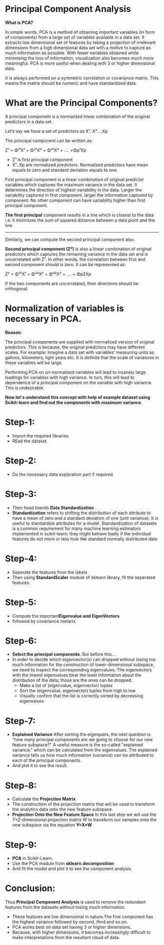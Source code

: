 # Principal Component Analysis

**What is PCA?**

In simple words, PCA is a method of obtaining important variables (in form of components) from a large set of variables available in a data set. It extracts low dimensional set of features by taking a projection of irrelevant dimensions from a high dimensional data set with a motive to capture as much information as possible. With fewer variables obtained while minimising the loss of information, visualization also becomes much more meaningful. PCA is more useful when dealing with 3 or higher dimensional data.

It is always performed on a symmetric correlation or covariance matrix. This means the matrix should be numeric and have standardized data.

# What are the Principal Components?

A principal component is a normalized linear combination of the original predictors in a data set.

Let’s say we have a set of predictors as X¹, X²...,Xp

The principal component can be written as:

Z¹ = Φ¹¹X¹ + Φ²¹X² + Φ³¹X³ + .... +Φp¹Xp

* Z¹ is first principal component
* X¹..Xp are normalized predictors. Normalized predictors have mean equals to zero and standard deviation equals to one.

First principal component is a linear combination of original predictor variables which captures the maximum variance in the data set. It determines the direction of highest variability in the data. Larger the variability captured in first component, larger the information captured by component. No other component can have variability higher than first principal component.

**The first principal** component results in a line which is closest to the data i.e. it minimizes the sum of squared distance between a data point and the line.

---------------------------------------------------------------------------
Similarly, we can compute the second principal component also.

 
**Second principal component (Z²)** is also a linear combination of original predictors which captures the remaining variance in the data set and is uncorrelated with Z¹. In other words, the correlation between first and second component should is zero. It can be represented as:

Z² = Φ¹²X¹ + Φ²²X² + Φ³²X³ + .... + Φp2Xp

If the two components are uncorrelated, their directions should be orthogonal.

# Normalization of variables is necessary in PCA.

**Reason**: 

The principal components are supplied with normalized version of original predictors. This is because, the original predictors may have different scales. For example: Imagine a data set with variables’ measuring units as gallons, kilometers, light years etc. It is definite that the scale of variances in these variables will be large.

Performing PCA on un-normalized variables will lead to insanely large loadings for variables with high variance. In turn, this will lead to dependence of a principal component on the variable with high variance. This is undesirable.

**Now let's understand this concept with help of example dataset using Scikit-learn and find out the components with maximum variance.**

# Step-1: 
* Import the required libraries
* REad the dataset.

# Step-2:
* Do the necessary data exploration part if required.

# Step-3:
* Then head towrds **Data Standardization** .
* **Standardization** refers to shifting the distribution of each attribute to have a mean of zero and a standard deviation of one (unit variance). It is useful to standardize attributes for a model. Standardization of datasets is a common requirement for many machine learning estimators implemented in scikit-learn; they might behave badly if the individual features do not more or less look like standard normally distributed data

# Step-4:
* Seperate the features from the labels
* Then using **StandardScaler** module of sklearn library, fit the seperated features.

# Step-5:
* Compute the important**Eigenvalue and EigenVectors**
* followed by covariance metarix.

# Step-6:
* **Select the principal components**. But before this...
* In order to decide which eigenvector(s) can dropped without losing too much information for the construction of lower-dimensional subspace, we need to inspect the corresponding eigenvalues: The eigenvectors with the lowest eigenvalues bear the least information about the distribution of the data; those are the ones can be dropped.
    * Make a list of (eigenvalue, eigenvector) tuples
    * Sort the (eigenvalue, eigenvector) tuples from high to low
    * Visually confirm that the list is correctly sorted by decreasing eigenvalues

# Step-7:
* **Explained Variance** After sorting the eigenpairs, the next question is "how many principal components are we going to choose for our new feature subspace?" A useful measure is the so-called "explained variance," which can be calculated from the eigenvalues. The explained variance tells us how much information (variance) can be attributed to each of the principal components.
* And plot it to see the result.

# Step-8:
* Calculate the **Projection Matrix**
* The construction of the projection matrix that will be used to transform the analytics data onto the new feature subspace.
* **Projection Onto the New Feature Space** In this last step we will use the 7×2-dimensional projection matrix W to transform our samples onto the new subspace via the equation **Y=X×W**

# Step-9:
* **PCA** in Scikit-Learn.
* Use the PCA module from **sklearn.decomposition**
* And fit the model and plot it to see the component analysis.

# Conclusion:

Thus **Principal Component Analysis** is used to remove the redundant features from the datasets without losing much information.
* These features are low dimensional in nature.The first component has the highest variance followed by second, third and so on.
* PCA works best on data set having 3 or higher dimensions.
* Because, with higher dimensions, it becomes increasingly difficult to make interpretations from the resultant cloud of data.
